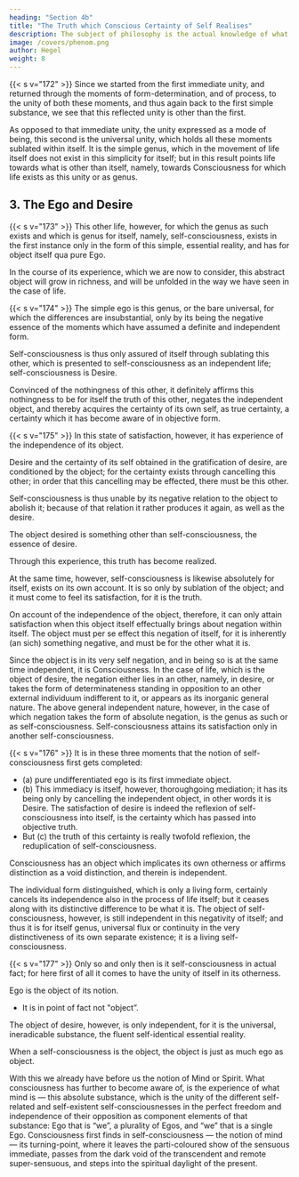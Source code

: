 ```yaml
---
heading: "Section 4b"
title: "The Truth which Conscious Certainty of Self Realises"
description: The subject of philosophy is the actual knowledge of what truly is.
image: /covers/phenom.png
author: Hegel
weight: 8
---
```




{{< s v="172" >}} Since we started from the first immediate unity, and returned through the moments of form-determination, and of process, to the unity of both these moments, and thus again back to the first simple substance, we see that this reflected unity is other than the first. 

As opposed to that immediate unity, the unity expressed as a mode of being, this second is the universal unity, which holds all these moments sublated within itself. It is the simple genus, which in the movement of life itself does not exist in this simplicity for itself; but in this result points life towards what is other than itself, namely, towards Consciousness for which life exists as this unity or as genus.



## 3. The Ego and Desire

{{< s v="173" >}} This other life, however, for which the genus as such exists and which is genus for itself, namely, self-consciousness, exists in the first instance only in the form of this simple, essential reality, and has for object itself qua pure Ego. 

In the course of its experience, which we are now to consider, this abstract object will grow in richness, and will be unfolded in the way we have seen in the case of life.


{{< s v="174" >}} The simple ego is this genus, or the bare universal, for which the differences are insubstantial, only by its being the negative essence of the moments which have assumed a definite and independent form.

Self-consciousness is thus only assured of itself through sublating this other, which is presented to self-consciousness as an independent life; self-consciousness is Desire. 

Convinced of the nothingness of this other, it definitely affirms this nothingness to be for itself the truth of this other, negates the independent object, and thereby acquires the certainty of its own self, as true certainty, a certainty which it has become aware of in objective form.



{{< s v="175" >}} In this state of satisfaction, however, it has experience of the independence of its object. 

Desire and the certainty of its self obtained in the gratification of desire, are conditioned by the object; for the certainty exists through cancelling this other; in order that this cancelling may be effected, there must be this other. 

Self-consciousness is thus unable by its negative relation to the object to abolish it; because of that relation it rather produces it again, as well as the desire. 

The object desired is something other than self-consciousness, the essence of desire.

Through this experience, this truth has become realized. 

At the same time, however, self-consciousness is likewise absolutely for itself, exists on its own account. It is so only by sublation of the object; and it must come to feel its satisfaction, for it is the truth. 

On account of the independence of the object, therefore, it can only attain satisfaction when this object itself effectually brings about negation within itself. The object must per se effect this negation of itself, for it is inherently (an sich) something negative, and must be for the other what it is. 

Since the object is in its very self negation, and in being so is at the same time independent, it is Consciousness. In the case of life, which is the object of desire, the negation either lies in an other, namely, in desire, or takes the form of determinateness standing in opposition to an other external individuum indifferent to it, or appears as its inorganic general nature. The above general independent nature, however, in the case of which negation takes the form of absolute negation, is the genus as such or as self-consciousness. Self-consciousness attains its satisfaction only in another self-consciousness.


{{< s v="176" >}} It is in these three moments that the notion of self-consciousness first gets completed: 

- (a) pure undifferentiated ego is its first immediate object. 
- (b) This immediacy is itself, however, thoroughgoing mediation; it has its being only by cancelling the independent object, in other words it is Desire. The satisfaction of desire is indeed the reflexion of self-consciousness into itself, is the certainty which has passed into objective truth. 
- But (c) the truth of this certainty is really twofold reflexion, the reduplication of self-consciousness. 

Consciousness has an object which implicates its own otherness or affirms distinction as a void distinction, and therein is independent. 

The individual form distinguished, which is only a living form, certainly cancels its independence also in the process of life itself; but it ceases along with its distinctive difference to be what it is. The object of self-consciousness, however, is still independent in this negativity of itself; and thus it is for itself genus, universal flux or continuity in the very distinctiveness of its own separate existence; it is a living self-consciousness.


{{< s v="177" >}} Only so and only then is it self-consciousness in actual fact; for here first of all it comes to have the unity of itself in its otherness. 

Ego is the object of its notion.
- It is in point of fact not "object”. 

The object of desire, however, is only independent, for it is the universal, ineradicable substance, the fluent self-identical essential reality. 

When a self-consciousness is the object, the object is just as much ego as object.

With this we already have before us the notion of Mind or Spirit. What consciousness has further to become aware of, is the experience of what mind is — this absolute substance, which is the unity of the different self-related and self-existent self-consciousnesses in the perfect freedom and independence of their opposition as component elements of that substance: Ego that is “we”, a plurality of Egos, and “we” that is a single Ego. Consciousness first finds in self-consciousness — the notion of mind — its turning-point, where it leaves the parti-coloured show of the sensuous immediate, passes from the dark void of the transcendent and remote super-sensuous, and steps into the spiritual daylight of the present.


<!-- 1. Cp. Propädeutik, p. 84 ff.

2. Cp. Hegel's Logik, T. II. Absch. 3. Kap. I.-"das Leben.” -->
